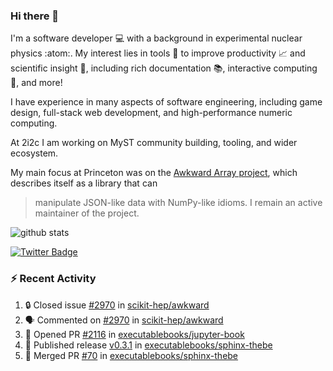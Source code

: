 ### Hi there 👋 

I'm a software developer 💻 with a background in experimental nuclear physics :atom:. My interest lies in tools :wrench: to improve productivity :chart_with_upwards_trend: and scientific insight :telescope:, including rich documentation 📚, interactive computing 🧮, and more! 

I have experience in many aspects of software engineering, including game design, full-stack web development, and high-performance numeric computing. 

At 2i2c I am working on MyST community building, tooling, and wider ecosystem. 

My main focus at Princeton was on the [Awkward Array project](awkward-array.org/), which describes itself as a library that can 
> manipulate JSON-like data with NumPy-like idioms. I remain an active maintainer of the project. 

![github stats](https://github-readme-stats.vercel.app/api?username=agoose77&show_icons=true&hide_rank=true&hide_title=true&bg_color=30,e76445,904e95&text_color=efe3ec&icon_color=efe3ec)
<!--
**agoose77/agoose77** is a ✨ _special_ ✨ repository because its `README.md` (this file) appears on your GitHub profile.

Here are some ideas to get you started:

- 🔭 I’m currently working on ...
- 🌱 I’m currently learning ...
- 👯 I’m looking to collaborate on ...
- 🤔 I’m looking for help with ...
- 💬 Ask me about ...
- 📫 How to reach me: ...
- 😄 Pronouns: ...
- ⚡ Fun fact: ...
-->

[![Twitter Badge](https://img.shields.io/twitter/follow/agoose77?style=flat-square&logo=Twitter&logoColor=white&color=cornflowerblue)](https://twitter.com/agoose77)

### :zap: Recent Activity

<!--START_SECTION:activity-->
1. 🔒 Closed issue [#2970](https://github.com/scikit-hep/awkward/issues/2970) in [scikit-hep/awkward](https://github.com/scikit-hep/awkward)
2. 🗣 Commented on [#2970](https://github.com/scikit-hep/awkward/issues/2970#issuecomment-1932137970) in [scikit-hep/awkward](https://github.com/scikit-hep/awkward)
3. 💪 Opened PR [#2116](https://github.com/executablebooks/jupyter-book/pull/2116) in [executablebooks/jupyter-book](https://github.com/executablebooks/jupyter-book)
4. 🚀 Published release [v0.3.1](https://github.com/executablebooks/sphinx-thebe/releases/tag/v0.3.1) in [executablebooks/sphinx-thebe](https://github.com/executablebooks/sphinx-thebe)
5. 🎉 Merged PR [#70](https://github.com/executablebooks/sphinx-thebe/pull/70) in [executablebooks/sphinx-thebe](https://github.com/executablebooks/sphinx-thebe)
<!--END_SECTION:activity-->
